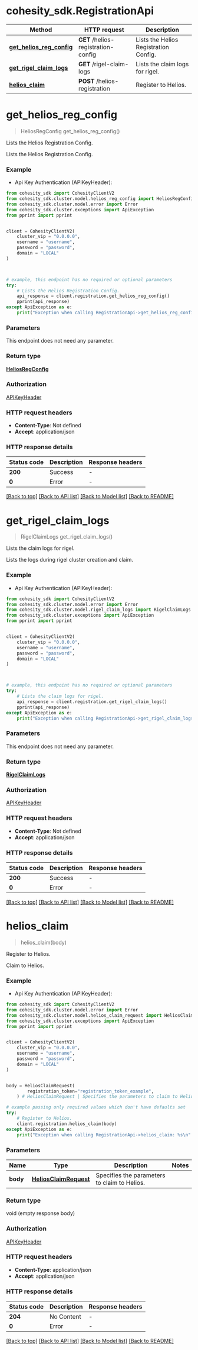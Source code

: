 # cohesity_sdk.RegistrationApi


Method | HTTP request | Description
------------- | ------------- | -------------
[**get_helios_reg_config**](RegistrationApi.md#get_helios_reg_config) | **GET** /helios-registration-config | Lists the Helios Registration Config.
[**get_rigel_claim_logs**](RegistrationApi.md#get_rigel_claim_logs) | **GET** /rigel-claim-logs | Lists the claim logs for rigel.
[**helios_claim**](RegistrationApi.md#helios_claim) | **POST** /helios-registration | Register to Helios.


# **get_helios_reg_config**
> HeliosRegConfig get_helios_reg_config()

Lists the Helios Registration Config.

Lists the Helios Registration Config.

### Example

* Api Key Authentication (APIKeyHeader):
```python
from cohesity_sdk import CohesityClientV2
from cohesity_sdk.cluster.model.helios_reg_config import HeliosRegConfig
from cohesity_sdk.cluster.model.error import Error
from cohesity_sdk.cluster.exceptions import ApiException
from pprint import pprint


client = CohesityClientV2(
	cluster_vip = "0.0.0.0",
	username = "username",
	password = "password",
	domain = "LOCAL"
)



# example, this endpoint has no required or optional parameters
try:
	# Lists the Helios Registration Config.
	api_response = client.registration.get_helios_reg_config()
	pprint(api_response)
except ApiException as e:
	print("Exception when calling RegistrationApi->get_helios_reg_config: %s\n" % e)
```


### Parameters
This endpoint does not need any parameter.

### Return type

[**HeliosRegConfig**](HeliosRegConfig.md)

### Authorization

[APIKeyHeader](../README.md#APIKeyHeader)

### HTTP request headers

 - **Content-Type**: Not defined
 - **Accept**: application/json


### HTTP response details
| Status code | Description | Response headers |
|-------------|-------------|------------------|
**200** | Success |  -  |
**0** | Error |  -  |

[[Back to top]](#) [[Back to API list]](../README.md#documentation-for-api-endpoints) [[Back to Model list]](../README.md#documentation-for-models) [[Back to README]](../README.md)

# **get_rigel_claim_logs**
> RigelClaimLogs get_rigel_claim_logs()

Lists the claim logs for rigel.

Lists the logs during rigel cluster creation and claim.

### Example

* Api Key Authentication (APIKeyHeader):
```python
from cohesity_sdk import CohesityClientV2
from cohesity_sdk.cluster.model.error import Error
from cohesity_sdk.cluster.model.rigel_claim_logs import RigelClaimLogs
from cohesity_sdk.cluster.exceptions import ApiException
from pprint import pprint


client = CohesityClientV2(
	cluster_vip = "0.0.0.0",
	username = "username",
	password = "password",
	domain = "LOCAL"
)



# example, this endpoint has no required or optional parameters
try:
	# Lists the claim logs for rigel.
	api_response = client.registration.get_rigel_claim_logs()
	pprint(api_response)
except ApiException as e:
	print("Exception when calling RegistrationApi->get_rigel_claim_logs: %s\n" % e)
```


### Parameters
This endpoint does not need any parameter.

### Return type

[**RigelClaimLogs**](RigelClaimLogs.md)

### Authorization

[APIKeyHeader](../README.md#APIKeyHeader)

### HTTP request headers

 - **Content-Type**: Not defined
 - **Accept**: application/json


### HTTP response details
| Status code | Description | Response headers |
|-------------|-------------|------------------|
**200** | Success |  -  |
**0** | Error |  -  |

[[Back to top]](#) [[Back to API list]](../README.md#documentation-for-api-endpoints) [[Back to Model list]](../README.md#documentation-for-models) [[Back to README]](../README.md)

# **helios_claim**
> helios_claim(body)

Register to Helios.

Claim to Helios.

### Example

* Api Key Authentication (APIKeyHeader):
```python
from cohesity_sdk import CohesityClientV2
from cohesity_sdk.cluster.model.error import Error
from cohesity_sdk.cluster.model.helios_claim_request import HeliosClaimRequest
from cohesity_sdk.cluster.exceptions import ApiException
from pprint import pprint


client = CohesityClientV2(
	cluster_vip = "0.0.0.0",
	username = "username",
	password = "password",
	domain = "LOCAL"
)


body = HeliosClaimRequest(
        registration_token="registration_token_example",
    ) # HeliosClaimRequest | Specifies the parameters to claim to Helios.

# example passing only required values which don't have defaults set
try:
	# Register to Helios.
	client.registration.helios_claim(body)
except ApiException as e:
	print("Exception when calling RegistrationApi->helios_claim: %s\n" % e)
```


### Parameters

Name | Type | Description  | Notes
------------- | ------------- | ------------- | -------------
 **body** | [**HeliosClaimRequest**](HeliosClaimRequest.md)| Specifies the parameters to claim to Helios. |

### Return type

void (empty response body)

### Authorization

[APIKeyHeader](../README.md#APIKeyHeader)

### HTTP request headers

 - **Content-Type**: application/json
 - **Accept**: application/json


### HTTP response details
| Status code | Description | Response headers |
|-------------|-------------|------------------|
**204** | No Content |  -  |
**0** | Error |  -  |

[[Back to top]](#) [[Back to API list]](../README.md#documentation-for-api-endpoints) [[Back to Model list]](../README.md#documentation-for-models) [[Back to README]](../README.md)

